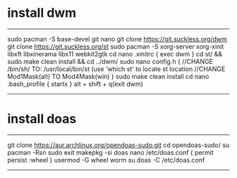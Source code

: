 # install dwm
-------

  sudo pacman -S base-devel git nano
  git clone https://git.suckless.org/dwm
  git clone https://git.suckless.org/st
  sudo pacman -S xorg-server xorg-xinit libxft libxinerama libx11 webkit2gtk
  cd
  nano .xinitrc
  {
    exec dwm
  }
  cd st/ && sudo make clean install && cd ../dwm/
  sudo nano config.h
  {
    //CHANGE /bin/sh/ TO: /usr/local/bin/st             (use 'which st' to locate st location
    //CHANGE Mod1Mask(alt) TO Mod4Mask(win)
  }
  sudo make clean install
  cd
  nano .bash_profile
  {
    startx
  }
  alt + shift + q(exit dwm)
  
-------

# install doas
-------

  git clone https://aur.archlinux.org/opendoas-sudo.git
  cd opendoas-sudo/
  su
  pacman -Rsn sudo
  exit
  makepkg -si
  doas nano /etc/doas.conf
  {
    permit persist :wheel
  }
  usermod -G wheel worm
  su
  doas -C /etc/doas.conf

-------
